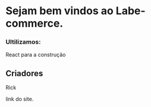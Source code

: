 # Sejam bem vindos ao Labe-commerce.

### Ultilizamos: 
React para a construção

## Criadores

Rick


link do site.